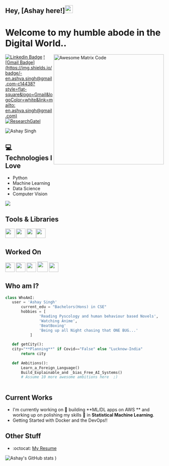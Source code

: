 ## Hey, [Ashay here!]<img src="https://media.giphy.com/media/hvRJCLFzcasrR4ia7z/giphy.gif" width="25px">

<h1>Welcome to my humble abode in the Digital World..</h1> 

<img src = 'https://camo.githubusercontent.com/bb27b9c1df90df738e91a54665d3adb08f60583fad2f266ffbde14508e6dc918/68747470733a2f2f692e70696e696d672e636f6d2f6f726967696e616c732f65342f32362f37302f65343236373032656466383734623138316163656431653266613563366364652e676966' alt = 'Awesome Matrix Code' width=350 align='right'/>

[![Linkedin Badge](https://img.shields.io/badge/-Ashay-blue?style=flat-square&logo=Linkedin&logoColor=white&link=https://www.linkedin.com/in/enashay)](https://www.linkedin.com/in/enashay) [![Gmail Badge](https://img.shields.io/badge/-en.ashya.singh@gmail.com-c14438?style=flat-square&logo=Gmail&logoColor=white&link=mailto: en.ashya.singh@gmail.com)](mailto:en.ashya.singh@gmail.com) [![ResearchGatel](https://img.shields.io/badge/ResearchGate-Ashay-green)](https://www.researchgate.net/profile/Ashay-Singh-2)
<p align="left"> <img src="https://komarev.com/ghpvc/?username=en-ashay" alt="Ashay Singh" /> </p>

<!-- <div style="text-align: right">There are 10 types of people in the world. Those who get Binary and those who don't.. </div>
 -->
## :computer: Technologies I Love
* Python
* Machine Learning
* Data Science
* Computer Vision

<img src = "https://github-readme-stats.vercel.app/api/top-langs/?username=sajal2692&layout=compact">

## Tools & Libraries
<img src = 'https://github.com/hussainweb/hussainweb/blob/main/icons/python.png' height='30'/>  <img src = 'https://github.com/MarikIshtar007/MarikIshtar007/blob/master/images/html.svg' width='30'/>  <img src = 'https://github.com/Thomas-George-T/Thomas-George-T/blob/master/assets/aws.svg' width='30'/><img src = 'https://github.com/Thomas-George-T/Thomas-George-T/blob/master/assets/bitbucket.svg' width='30'/>


 
 ## Worked On
 <img src = 'https://github.com/MarikIshtar007/MarikIshtar007/blob/master/images/pycharm.svg' width='30'/> <img src = 'https://github.com/MarikIshtar007/MarikIshtar007/blob/master/images/flask.png' width='30'/> <img src = 'https://github.com/MarikIshtar007/MarikIshtar007/blob/master/images/git.svg' width='30'/>
 <img src = 'https://github.com/hussainweb/hussainweb/blob/main/icons/vscode.png' width='33'/> <img src = 'https://github.com/Thomas-George-T/Thomas-George-T/blob/master/assets/linux-tux.svg' width='30'/>
 
 ## Who am I?
 ```python
 class WhoAmI:
 	user = 'Ashay Singh'
		current_edu = "Bachelors(Hons) in CSE"
		hobbies = [
				'Reading Pyscology and human behaviour based Novels',
				'Watching Anime',
				'BeatBoxing'
				'Being up all Night chasing that ONE BUG...'
			]
	
	def getCity():
    city="**Planning**" if Covid=="False" else "Lucknow-India"  
		return city
	
	def Ambitions():
		Learn_a_Foreign_Language()
		Build_Explainable_and _bias_Free_AI_Systems()
		# Assume 10 more awesome ambitions here  ;)
	
 ```
 
## Current Works
 * I'm currently working on 🔭 building **ML/DL apps on AWS ** and working up on polishing my skills 🌱 in **Statistical Machine Learning**.
 * Getting Started with Docker and the DevOps!!
 
## Other Stuff
  - :octocat: [My Resume](https://www.dropbox.com/s/rs6xb1ulllyqahd/Resume.pdf?dl=0)
  

![Ashay's GitHub stats](https://github-readme-stats.vercel.app/api?username=en-ashay&count_private=true)
)
 
 
